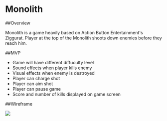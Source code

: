 # Monolith

##Overview

Monolith is a game heavily based on Action Button Entertainment's Ziggurat. 
Player at the top of the Monolith shoots down enemies before they reach him.

##MVP

  * Game will have different diffuculty level
  * Sound effects when player kills enemy
  * Visual effects when enemy is destroyed
  * Player can charge shot
  * Player can aim shot
  * Player can pause game
  * Score and number of kills displayed on game screen

##Wireframe

  ![](assets/images/wireframe.png)
